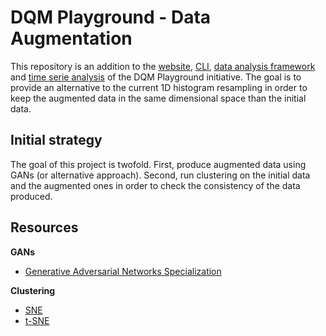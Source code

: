 # DQM Playground - Data Augmentation

This repository is an addition to the [website](https://github.com/CMSTrackerDPG/MLplayground), [CLI](https://github.com/XavierAtCERN/dqm-playground-cli), [data analysis framework](https://github.com/XavierAtCERN/dqm-playground-ds) and [time serie analysis](https://github.com/XavierAtCERN/dqm-playground-ts) of the DQM Playground initiative. The goal is to provide an alternative to the current 1D histogram resampling in order to keep the augmented data in the same dimensional space than the initial data.

## Initial strategy

The goal of this project is twofold. First, produce augmented data using GANs (or alternative approach). Second, run clustering on the initial data and the augmented ones in order to check the consistency of the data produced.

## Resources

__GANs__

- [Generative Adversarial Networks Specialization](https://www.coursera.org/specializations/generative-adversarial-networks-gans?)

__Clustering__

- [SNE](https://cs.nyu.edu/~roweis/papers/sne_final.pdf)
- [t-SNE](https://jmlr.org/papers/volume9/vandermaaten08a/vandermaaten08a.pdf)
